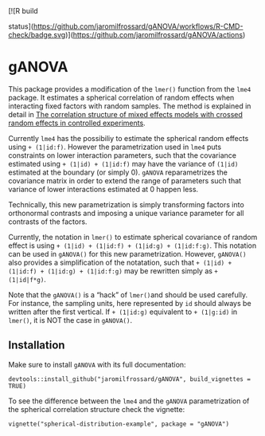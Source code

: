 
<!-- badges: start --> [![R build
status](https://github.com/jaromilfrossard/gANOVA/workflows/R-CMD-check/badge.svg)](https://github.com/jaromilfrossard/gANOVA/actions)
<!-- badges: end -->

# gANOVA

This package provides a modification of the `lmer()` function from the
`lme4` package. It estimates a spherical correlation of random effects
when interacting fixed factors with random samples. The method is
explained in detail in [The correlation structure of mixed effects
models with crossed random effects in controlled
experiments](https://arxiv.org/abs/1903.10766).

Currently `lme4` has the possibiliy to estimate the spherical random
effects using `+ (1|id:f)`. However the parametrization used in `lme4`
puts constraints on lower interaction parameters, such that the
covariance estimated using `+ (1|id) + (1|id:f)` may have the variance
of `(1|id)` estimated at the boundary (or simply 0). `gANOVA`
reparametrizes the covariance matrix in order to extend the range of
parameters such that variance of lower interactions estimated at 0
happen less.

Technically, this new parametrization is simply transforming factors
into orthonormal contrasts and imposing a unique variance parameter for
all contrasts of the factors.

Currently, the notation in `lmer()` to estimate spherical covariance of
random effect is using `+ (1|id) + (1|id:f) + (1|id:g) + (1|id:f:g)`.
This notation can be used in `gANOVA()` for this new parametrization.
However, `gANOVA()` also provides a simplification of the notatation,
such that `+ (1|id) + (1|id:f) + (1|id:g) + (1|id:f:g)` may be rewritten
simply as `+ (1|id|f*g)`.

Note that the `gANOVA()` is a “hack” of `lmer()`and should be used
carefully. For instance, the sampling units, here represented by `id`
should always be written after the first vertical. If `+ (1|id:g)`
equivalent to `+ (1|g:id)` in `lmer()`, it is NOT the case in
`gANOVA()`.

## Installation

Make sure to install `gANOVA` with its full documentation:

`devtools::install_github("jaromilfrossard/gANOVA", build_vignettes =
TRUE)`

To see the difference between the `lme4` and the `gANOVA`
parametrization of the spherical correlation structure check the
vignette:

`vignette("spherical-distribution-example", package = "gANOVA")`
